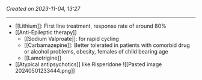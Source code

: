 *Created on 2023-11-04, 13:27* 

---
- [[Lithium]]: First line treatment, response rate of around 80%
- [[Anti-Epileptic therapy]]
	- [[Sodium Valproate]]: for rapid cycling
	- [[Carbamazepine]]: Better tolerated in patients with comorbid drug or alcohol problems, obesity, females of child bearing age
	- [[Lamotrigine]] 
- [[Atypical antipsychotics]] like Risperidone 
![[Pasted image 20240501233444.png]]